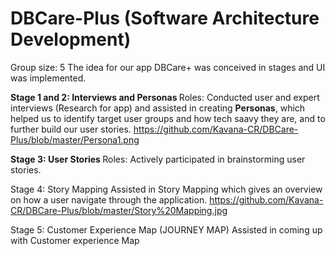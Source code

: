# DBCare-Plus (Software Architecture Development)
Group size: 5
The idea for our app DBCare+ was conceived in stages and UI was implemented.

<b> Stage 1 and 2: Interviews and Personas </b>
Roles: Conducted user and expert interviews (Research for app) and assisted in creating <b>Personas</b>, which helped us to identify target user groups and how tech saavy they are, and to further build our user stories. 
https://github.com/Kavana-CR/DBCare-Plus/blob/master/Persona1.png

<b> Stage 3: User Stories </b>
Roles: Actively participated in brainstorming user stories.  

Stage 4: Story Mapping
Assisted in Story Mapping which gives an overview on how a user navigate through the application.
https://github.com/Kavana-CR/DBCare-Plus/blob/master/Story%20Mapping.jpg

Stage 5: Customer Experience Map (JOURNEY MAP)
Assisted in coming up with Customer experience Map 
